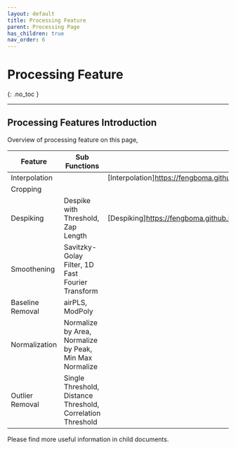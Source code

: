 ```yaml
---
layout: default
title: Processing Feature
parent: Processing Page
has_children: true
nav_order: 6
---
```


# Processing Feature
{: .no_toc }

<!-- ## Table of contents
{: .no_toc .text-delta }

1. TOC
{:toc} -->

---

## Processing Features Introduction

Overview of processing feature on this page,

| Feature             | Sub Functions                                      | More Info |
|---------------------|---------------------------------------------------|-----------|
| Interpolation       |               | [Interpolation]https://fengboma.github.io/docs.spectraguru/docs/Processing_Page/Interpolation/          |
| Cropping            |                       |           |
| Despiking           | Despike with Threshold, Zap Length                      | [Despiking]https://fengboma.github.io/docs.spectraguru/docs/Processing_Page/Despike/          |
| Smoothening         | Savitzky-Golay Filter, 1D Fast Fourier Transform    |           |
| Baseline Removal    | airPLS, ModPoly                                    |           |
| Normalization       | Normalize by Area, Normalize by Peak, Min Max Normalize |      |
| Outlier Removal     | Single Threshold, Distance Threshold, Correlation Threshold |    |

Please find more useful information in child documents.